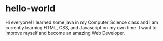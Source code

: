 # hello-world
Hi everyone!
I learned some java in my Computer Science class and I am currently learning HTML, CSS, and Javascript on my own time. I want to improve myself and become an amazing Web Developer.
